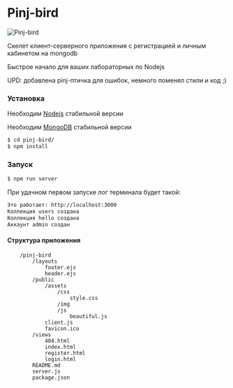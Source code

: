 # Pinj-bird

![Pinj-bird](https://raw.githubusercontent.com/seijuroseta/pinj-bird/master/public/assets/img/mstile-150x150.png)

Скелет клиент-серверного приложения c регистрацией и личным кабинетом на mongodb 

Быстрое начало для ваших лабораторных по Nodejs 

UPD: добавлена pinj-птичка для ошибок, немного поменял стили и код ;)

### Установка
Необходим [Nodejs](https://nodejs.org/en/download/) стабильной версии

Необходим [MongoDB](https://docs.mongodb.com/manual/installation/) стабильной версии


```sh
$ cd pinj-bird/
$ npm install
```

### Запуск
```sh
$ npm run server
```

При удачном первом запуске лог терминала будет такой:

```sh
Это работает: http://localhost:3000
Коллекция users создана
Коллекция hello создана
Аккаунт admin создан

```

#### Структура приложения

```
    /pinj-bird
        /layouts
            footer.ejs
            header.ejs
        /public
            /assets
                /css
                    style.css
                /img
                /js
                    beautiful.js
            client.js
            favicon.ico
        /views
            404.html
            index.html
            register.html
            login.html    
        README.md
        server.js
        package.json
```

